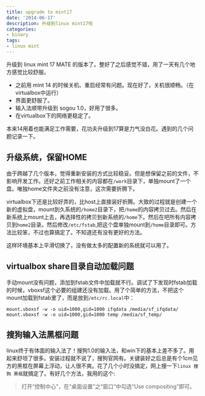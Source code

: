 ```yaml
---
title: upgrade to mint17
date: '2014-06-17'
description: 升级到linux mint17啦
categories:
- binary
tags:
- linux mint
---
```


升级到 linux mint 17 MATE 的版本了。整好了之后感觉不错，用了一天有几个地方感觉比较舒服。
- 之前用 mint 14 的时候关机、重启经常有问题。现在好了，关机很顺畅。（在virtualbox中运行）
- 界面更舒服了。
- 输入法顺带升级到 sogou 1.0，好用了很多。
- 在virtualbox下的网络更稳定了。

本来14用着也能满足工作需要，花功夫升级到17算是力气没白花。遇到的几个问题记录一下。

## 升级系统，保留HOME ##
由于跨越了几个版本，觉得重新安装的方式比较稳妥。但是想保留之前的文件，不影响开发工作。还好之前工作相关的内容都在`/work`目录下，单独mount了一个盘。唯独home文件夹之前没有注意，这次需要折腾下。

virtualbox下还是比较好弄的，比host上直接装好折腾。大致的过程就是创建一个新的虚拟盘，mount到久系统的`/home2`目录下，把`/home`的内容拷贝过去。然后在新系统上mount上去，再选择性的拷贝到新系统的`/home`下。然后在吧所有内容拷贝到`home2`目录。然后修改`/etc/fstab`,把这个盘单独mount到`/home`目录即可。方法比较笨，不过也算搞定了。不知道还有没有更好的方法。

这样环境基本上平滑切换了，没有做太多的配置新的系统就可以用了。

## virtualbox share目录自动加载问题 ##
手动mount没有问题，添加到fstab文件中加载就不行。调试了下发现时fstab加载的时候，vboxsf这个必要的组建还没有加载。用了个简单的方法，不把这个mount加载到fstab里了，而是放到`/etc/rc.local`中：

    mount.vboxsf -w -o uid=1000,gid=1000 ifqdata /media/sf_ifqdata/
    mount.vboxsf -w -o uid=1000,gid=1000 temp /media/sf_temp/


## 搜狗输入法黑框问题 ##
linux终于有体面的输入法了！搜狗1.0的输入法，和win下的基本上差不多了。用起来舒坦了很多。安装过程就不说了，搜狗官网有。关键装好之后总是有个1cm见方的黑框在屏幕上浮动，让人很不爽。花了几个小时没搞定，网上搜一下`linux 搜狗 黑框`就搞定了。有好几个方法，我用的这个:

> 打开“控制中心”，在“桌面设置”之“窗口“中勾选“Use compositing”即可。

